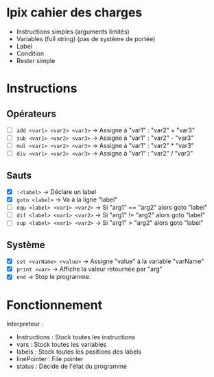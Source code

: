 ﻿
# Ipix cahier des charges
 - Instructions simples (arguments limités)
 - Variables (full string) (pas de système de portée)
 - Label
 - Condition
 - Rester simple


# Instructions


## Opérateurs
 - [ ] `add <var1> <var2> <var3>` -> Assigne à "var1" : "var2" + "var3"
 - [ ] `sub <var1> <var2> <var3>` -> Assigne à "var1" : "var2" - "var3"
 - [ ] `mul <var1> <var2> <var3>` -> Assigne à "var1" : "var2" * "var3"
 - [ ] `div <var1> <var2> <var3>` -> Assigne à "var1" : "var2" / "var3"

## Sauts
 - [x] `:<label>` -> Déclare un label
 - [x] `goto <label>` -> Va à la ligne "label"
 - [ ] `equ <label> <var1> <var2>` -> Si "arg1" == "arg2" alors goto "label"
 - [ ] `dif <label> <var1> <var2>` -> Si "arg1" != "arg2" alors goto "label"
 - [ ] `sup <label> <var1> <var2>` -> Si "arg1" > "arg2" alors goto "label"

## Système
 - [x] `set <varName> <value>` -> Assigne "value" à la variable "varName"
 - [x] `print <var>` -> Affiche la valeur retournée par "arg"
 - [x] `end` -> Stop le programme.

# Fonctionnement
Interpreteur :
- Instructions : Stock toutes les instructions
- vars : Stock toutes les variables
- labels : Stock toutes les positions des labels
- linePointer : File pointer
- status : Décide de l'état du programme